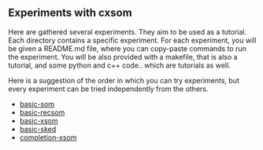 ## Experiments with cxsom

Here are gathered several experiments. They aim to be used as a tutorial. Each directory contains a specific experiment. For each experiment, you will be given a README.md file, where you can copy-paste commands to run the experiment. You will be also provided with a makefile, that is also a tutorial, and some python and c++ code.. which are tutorials as well.

Here is a suggestion of the order in which you can try experiments, but every experiment can be tried independently from the others.

- [basic-som](basic-som)
- [basic-recsom](basic-recsom)
- [basic-xsom](basic-xsom)
- [basic-sked](basic-xsom)
- [completion-xsom](completion-xsom)
